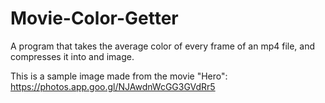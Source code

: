 # Movie-Color-Getter

A program that takes the average color of every frame of an mp4 file, and compresses it into and image.

This is a sample image made from the movie "Hero": https://photos.app.goo.gl/NJAwdnWcGG3GVdRr5
